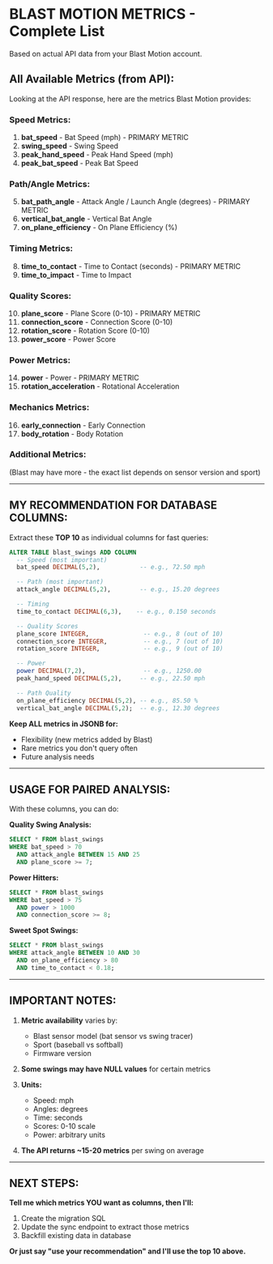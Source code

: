 # BLAST MOTION METRICS - Complete List

Based on actual API data from your Blast Motion account.

## All Available Metrics (from API):

Looking at the API response, here are the metrics Blast Motion provides:

### **Speed Metrics:**
1. **bat_speed** - Bat Speed (mph) - PRIMARY METRIC
2. **swing_speed** - Swing Speed
3. **peak_hand_speed** - Peak Hand Speed (mph)
4. **peak_bat_speed** - Peak Bat Speed

### **Path/Angle Metrics:**
5. **bat_path_angle** - Attack Angle / Launch Angle (degrees) - PRIMARY METRIC
6. **vertical_bat_angle** - Vertical Bat Angle
7. **on_plane_efficiency** - On Plane Efficiency (%)

### **Timing Metrics:**
8. **time_to_contact** - Time to Contact (seconds) - PRIMARY METRIC
9. **time_to_impact** - Time to Impact

### **Quality Scores:**
10. **plane_score** - Plane Score (0-10) - PRIMARY METRIC
11. **connection_score** - Connection Score (0-10)
12. **rotation_score** - Rotation Score (0-10)
13. **power_score** - Power Score

### **Power Metrics:**
14. **power** - Power - PRIMARY METRIC
15. **rotation_acceleration** - Rotational Acceleration

### **Mechanics Metrics:**
16. **early_connection** - Early Connection
17. **body_rotation** - Body Rotation

### **Additional Metrics:**
(Blast may have more - the exact list depends on sensor version and sport)

---

## MY RECOMMENDATION FOR DATABASE COLUMNS:

Extract these **TOP 10** as individual columns for fast queries:

```sql
ALTER TABLE blast_swings ADD COLUMN
  -- Speed (most important)
  bat_speed DECIMAL(5,2),           -- e.g., 72.50 mph

  -- Path (most important)
  attack_angle DECIMAL(5,2),        -- e.g., 15.20 degrees

  -- Timing
  time_to_contact DECIMAL(6,3),    -- e.g., 0.150 seconds

  -- Quality Scores
  plane_score INTEGER,               -- e.g., 8 (out of 10)
  connection_score INTEGER,          -- e.g., 7 (out of 10)
  rotation_score INTEGER,            -- e.g., 9 (out of 10)

  -- Power
  power DECIMAL(7,2),                -- e.g., 1250.00
  peak_hand_speed DECIMAL(5,2),     -- e.g., 22.50 mph

  -- Path Quality
  on_plane_efficiency DECIMAL(5,2), -- e.g., 85.50 %
  vertical_bat_angle DECIMAL(5,2);  -- e.g., 12.30 degrees
```

**Keep ALL metrics in JSONB for:**
- Flexibility (new metrics added by Blast)
- Rare metrics you don't query often
- Future analysis needs

---

## USAGE FOR PAIRED ANALYSIS:

With these columns, you can do:

**Quality Swing Analysis:**
```sql
SELECT * FROM blast_swings
WHERE bat_speed > 70
  AND attack_angle BETWEEN 15 AND 25
  AND plane_score >= 7;
```

**Power Hitters:**
```sql
SELECT * FROM blast_swings
WHERE bat_speed > 75
  AND power > 1000
  AND connection_score >= 8;
```

**Sweet Spot Swings:**
```sql
SELECT * FROM blast_swings
WHERE attack_angle BETWEEN 10 AND 30
  AND on_plane_efficiency > 80
  AND time_to_contact < 0.18;
```

---

## IMPORTANT NOTES:

1. **Metric availability** varies by:
   - Blast sensor model (bat sensor vs swing tracer)
   - Sport (baseball vs softball)
   - Firmware version

2. **Some swings may have NULL values** for certain metrics

3. **Units:**
   - Speed: mph
   - Angles: degrees
   - Time: seconds
   - Scores: 0-10 scale
   - Power: arbitrary units

4. **The API returns ~15-20 metrics** per swing on average

---

## NEXT STEPS:

**Tell me which metrics YOU want as columns, then I'll:**
1. Create the migration SQL
2. Update the sync endpoint to extract those metrics
3. Backfill existing data in database

**Or just say "use your recommendation" and I'll use the top 10 above.**
